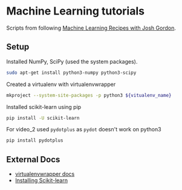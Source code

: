 Machine Learning tutorials
==========================

Scripts from following
[Machine Learning Recipes with Josh Gordon](https://www.youtube.com/playlist?list=PLOU2XLYxmsIIuiBfYad6rFYQU_jL2ryal).

Setup
-----

Installed NumPy, SciPy (used the system packages).
``` bash
sudo apt-get install python3-numpy python3-scipy
```

Created a virtualenv with virtualenvwrapper
``` bash
mkproject --system-site-packages -p python3 ${vitualenv_name}
```

Installed scikit-learn using pip
``` bash
pip install -U scikit-learn
```

For video_2 used ``pydotplus`` as ``pydot`` doesn't work on python3
``` bash
pip install pydotplus
```

External Docs
-------------
* [virtualenvwrapper docs](https://virtualenvwrapper.readthedocs.org/en/latest/)
* [Installing Scikit-learn](http://scikit-learn.org/stable/install.html)
